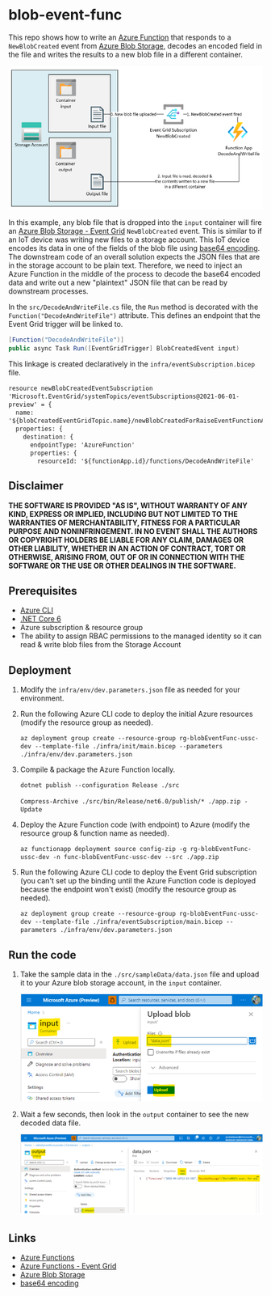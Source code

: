 # blob-event-func

This repo shows how to write an [Azure Function](https://docs.microsoft.com/en-us/azure/azure-functions/functions-overview) that responds to a `NewBlobCreated` event from [Azure Blob Storage](https://docs.microsoft.com/en-us/azure/storage/blobs/storage-blobs-overview), decodes an encoded field in the file and writes the results to a new blob file in a different container.

![architecture](./.img/architecture.png)

In this example, any blob file that is dropped into the `input` container will fire an [Azure Blob Storage - Event Grid](https://docs.microsoft.com/en-us/azure/azure-functions/functions-bindings-event-grid?tabs=in-process%2Cextensionv3&pivots=programming-language-csharp) `NewBlobCreated` event. This is similar to if an IoT device was writing new files to a storage account. This IoT device encodes its data in one of the fields of the blob file using [base64 encoding](https://en.wikipedia.org/wiki/Base64). The downstream code of an overall solution expects the JSON files that are in the storage account to be plain text. Therefore, we need to inject an Azure Function in the middle of the process to decode the base64 encoded data and write out a new "plaintext" JSON file that can be read by downstream processes.

In the `src/DecodeAndWriteFile.cs` file, the `Run` method is decorated with the `Function("DecodeAndWriteFile")` attribute. This defines an endpoint that the Event Grid trigger will be linked to.

```csharp
[Function("DecodeAndWriteFile")]
public async Task Run([EventGridTrigger] BlobCreatedEvent input)
```

This linkage is created declaratively in the `infra/eventSubscription.bicep` file.

```bicep
resource newBlobCreatedEventSubscription 'Microsoft.EventGrid/systemTopics/eventSubscriptions@2021-06-01-preview' = {
  name: '${blobCreatedEventGridTopic.name}/newBlobCreatedForRaiseEventFunctionAppEventSubscription'
  properties: {
    destination: {
      endpointType: 'AzureFunction'
      properties: {
        resourceId: '${functionApp.id}/functions/DecodeAndWriteFile'
```

## Disclaimer

**THE SOFTWARE IS PROVIDED "AS IS", WITHOUT WARRANTY OF ANY KIND, EXPRESS OR IMPLIED, INCLUDING BUT NOT LIMITED TO THE WARRANTIES OF MERCHANTABILITY, FITNESS FOR A PARTICULAR PURPOSE AND NONINFRINGEMENT. IN NO EVENT SHALL THE AUTHORS OR COPYRIGHT HOLDERS BE LIABLE FOR ANY CLAIM, DAMAGES OR OTHER LIABILITY, WHETHER IN AN ACTION OF CONTRACT, TORT OR OTHERWISE, ARISING FROM, OUT OF OR IN CONNECTION WITH THE SOFTWARE OR THE USE OR OTHER DEALINGS IN THE SOFTWARE.**

## Prerequisites

- [Azure CLI](https://docs.microsoft.com/en-us/cli/azure/install-azure-cli)
- [.NET Core 6](https://docs.microsoft.com/en-us/dotnet/core/install/default-install-netcore)
- Azure subscription & resource group
- The ability to assign RBAC permissions to the managed identity so it can read & write blob files from the Storage Account

## Deployment

1.  Modify the `infra/env/dev.parameters.json` file as needed for your environment.

1.  Run the following Azure CLI code to deploy the initial Azure resources (modify the resource group as needed).

    ```shell
    az deployment group create --resource-group rg-blobEventFunc-ussc-dev --template-file ./infra/init/main.bicep --parameters ./infra/env/dev.parameters.json
    ```

1.  Compile & package the Azure Function locally.

    ```shell
    dotnet publish --configuration Release ./src

    Compress-Archive ./src/bin/Release/net6.0/publish/* ./app.zip -Update
    ```

1.  Deploy the Azure Function code (with endpoint) to Azure (modify the resource group & function name as needed).

    ```shell
    az functionapp deployment source config-zip -g rg-blobEventFunc-ussc-dev -n func-blobEventFunc-ussc-dev --src ./app.zip
    ```

1.  Run the following Azure CLI code to deploy the Event Grid subscription (you can't set up the binding until the Azure Function code is deployed because the endpoint won't exist) (modify the resource group as needed).

    ```shell
    az deployment group create --resource-group rg-blobEventFunc-ussc-dev --template-file ./infra/eventSubscription/main.bicep --parameters ./infra/env/dev.parameters.json
    ```

## Run the code

1.  Take the sample data in the `./src/sampleData/data.json` file and upload it to your Azure blob storage account, in the `input` container.

    ![uploadData](.img/uploadData.png)

1.  Wait a few seconds, then look in the `output` container to see the new decoded data file.

    ![downloadData](.img/downloadData.png)

## Links

- [Azure Functions](https://docs.microsoft.com/en-us/azure/azure-functions/functions-overview)
- [Azure Functions - Event Grid](https://docs.microsoft.com/en-us/azure/azure-functions/functions-bindings-event-grid?tabs=in-process%2Cextensionv3&pivots=programming-language-csharp)
- [Azure Blob Storage](https://docs.microsoft.com/en-us/azure/storage/blobs/storage-blobs-overview)
- [base64 encoding](https://en.wikipedia.org/wiki/Base64)
